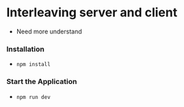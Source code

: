 # Interleaving server and client

- Need more understand

### Installation

- `npm install`

### Start the Application

- `npm run dev`
